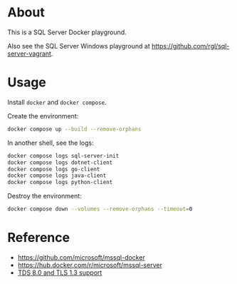 # About

This is a SQL Server Docker playground.

Also see the SQL Server Windows playground at https://github.com/rgl/sql-server-vagrant.

# Usage

Install `docker` and `docker compose`.

Create the environment:

```bash
docker compose up --build --remove-orphans
```

In another shell, see the logs:

```bash
docker compose logs sql-server-init
docker compose logs dotnet-client
docker compose logs go-client
docker compose logs java-client
docker compose logs python-client
```

Destroy the environment:

```bash
docker compose down --volumes --remove-orphans --timeout=0
```

# Reference

* https://github.com/microsoft/mssql-docker
* https://hub.docker.com/r/microsoft/mssql-server
* [TDS 8.0 and TLS 1.3 support](https://learn.microsoft.com/en-us/sql/relational-databases/security/networking/tds-8-and-tls-1-3?view=sql-server-ver16)
